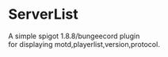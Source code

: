 # ServerList
A simple spigot 1.8.8/bungeecord plugin<br>
for displaying motd,playerlist,version,protocol.
